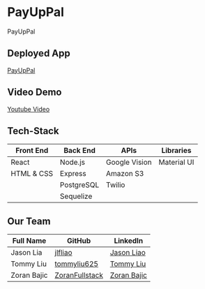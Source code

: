 # PayUpPal

PayUpPal

## Deployed App

<a href="https://payuppal.herokuapp.com"> PayUpPal </a>

## Video Demo

<a href=''> Youtube Video </a>

## Tech-Stack

<table>
      <thead>
        <tr>
          <th>Front End</th>
          <th>Back End</th>
          <th>APIs</th>
          <th>Libraries</th>
        </tr>
      </thead>
      <tbody>
            <tr>
              <td>React</td>
              <td>Node.js</td>
              <td>Google Vision</td>
              <td>Material UI</td>
            </tr>
            <tr>
              <td>HTML & CSS</td>
              <td>Express</td>
              <td>Amazon S3</td>
              <td></td>
            </tr>
            <tr>
              <td></td>
              <td>PostgreSQL</td>
              <td>Twilio</td>
              <td></td>
            </tr>
             <tr>
              <td></td>
              <td>Sequelize</td>
              <td></td>
              <td></td>
            </tr>
      </tbody>
  </table>
  
## Our Team

<table>
      <thead>
        <tr>
          <th>Full Name</th>
          <th>GitHub</th>
          <th>LinkedIn</th>
        </tr>
      </thead>
      <tbody>
            <tr>
              <td>Jason Lia</td>
              <td><a href="https://github.com/jlfliao">jlfliao</a></td>
              <td><a href="https://www.linkedin.com/in/jasonliao1/">Jason Liao</a></td>
            </tr>
            <tr>
              <td>Tommy Liu</td>
              <td><a href="https://github.com/tommyliu625">tommyliu625</a></td>
              <td><a href="https://www.linkedin.com/in/tommyliu625/">Tommy Liu<a/></td>
            </tr>
            <tr>
              <td>Zoran Bajic</td>
              <td><a href="https://github.com/ZoransFullstack">ZoranFullstack</a></td>
              <td><a href="https://www.linkedin.com/in/zoranbajic/">Zoran Bajic<a/></td>
            </tr>
      </tbody>
  </table>

